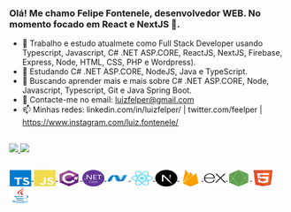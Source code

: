 ### Olá! Me chamo Felipe Fontenele, desenvolvedor WEB. No momento focado em React e NextJS 👋.

- 🔭 Trabalho e estudo atualmete como Full Stack Developer usando Typescript, Javascript, C# .NET ASP.CORE, ReactJS, NextJS, Firebase, Express, Node, HTML, CSS, PHP e Wordpress).
- 🌱 Estudando C# .NET ASP.CORE, NodeJS, Java e TypeScript.
- 🤔 Buscando aprender mais e mais sobre C# .NET ASP.CORE, Node, Javascript, Typescript, Git e Java Spring Boot.
- 💬 Contacte-me no email: luizfelper@gmail.com
- 📫 Minhas redes: linkedin.com/in/luizfelper/ | twitter.com/feelper | https://www.instagram.com/luiz.fontenele/

##

<div style="display: inline_block">
  <a href="https://github.com/luizfelper">
    <img height="165em" src="https://github-readme-stats.vercel.app/api?username=luizfelper&show_icons=true&theme=radical&include_all_commits=true&count_private=true" />
    <img height="165em" src="https://github-readme-stats.vercel.app/api/top-langs/?username=luizfelper&layout=compact&langs_count=16&theme=radical" />
</div>

##
  
<div style="display: inline_block">
  <img align="center" alt="felperTS" height="30" width="40" src="https://raw.githubusercontent.com/devicons/devicon/master/icons/typescript/typescript-plain.svg" />  
  <img align="center" alt="felperJS" height="30" width="40" src="https://raw.githubusercontent.com/devicons/devicon/master/icons/javascript/javascript-plain.svg" />  
  <img align="center" alt="felperC#" height="30" width="40" src="https://raw.githubusercontent.com/devicons/devicon/master/icons/csharp/csharp-original.svg" /> 
    <img align="center" alt="felperDotNetCore" height="30" width="40" src="https://raw.githubusercontent.com/devicons/devicon/master/icons/dotnetcore/dotnetcore-original.svg" /> 
  <img align="center" alt="felperDotNet" height="30" width="40" src="https://raw.githubusercontent.com/devicons/devicon/master/icons/dot-net/dot-net-original.svg" /> 
  <img align="center" alt="felperReact" height="30" width="40" src="https://raw.githubusercontent.com/devicons/devicon/master/icons/react/react-original.svg" /> 
  <img align="center" alt="felperNextJS" height="30" width="40" src="https://raw.githubusercontent.com/devicons/devicon/master/icons/nextjs/nextjs-original.svg" /> 
  <img align="center" alt="felperFireBase" height="30" width="40" src="https://raw.githubusercontent.com/devicons/devicon/master/icons/firebase/firebase-plain.svg" />
  <img align="center" alt="felperExpress" height="30" width="40" src="https://raw.githubusercontent.com/devicons/devicon/master/icons/express/express-original.svg" />
  <img align="center" alt="felperNode" height="30" width="40" src="https://raw.githubusercontent.com/devicons/devicon/master/icons/nodejs/nodejs-plain.svg" />
  <img align="center" alt="felperHTML5" height="30" width="40" src="https://raw.githubusercontent.com/devicons/devicon/master/icons/html5/html5-original.svg" /> 
  <img align="center" alt="felperCSS3" height="30" width="40" src="https://raw.githubusercontent.com/devicons/devicon/master/icons/java/java-original.svg" /> 
  
</div>
  
